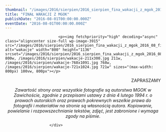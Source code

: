 ```yaml
---
thumbnail: "/images/2016/sierpien/2016_sierpien_fina_wakacji_z_mgok_2016_08_fina_wakacji_z_mgok_wakacje.jpg"
title: "FINAŁ WAKACJI Z MGOK"
publishDate: "2016-08-01T00:00:00.000Z"
eventDate: "2016-08-01T00:00:00.000Z"
---
```


<div class="entry-content">
							
							<p><img fetchpriority="high" decoding="async" class="aligncenter size-full wp-image-3915" src="/images/2016/sierpien/2016_sierpien_fina_wakacji_z_mgok_2016_08_fina_wakacji_z_mgok_wakacje.jpg" alt="wakacje" width="800" height="1136" srcset="/images/2016/sierpien/2016_sierpien_fina_wakacji_z_mgok_2016_08_fina_wakacji_z_mgok_wakacje.jpg 800w, /images/2016/sierpien/wakacje-211x300.jpg 211w, /images/2016/sierpien/wakacje-768x1091.jpg 768w, /images/2016/sierpien/wakacje-721x1024.jpg 721w" sizes="(max-width: 800px) 100vw, 800px"></p>
<p style="text-align: right;">ZAPRASZAMY</p>
<p style="text-align: center;"><em>Zawartość strony oraz wszystkie fotografie są autorstwa MGOK w Zawichoście, zgodnie z przepisami ustawy z dnia 4 lutego 1994 r. o prawach autorskich oraz prawach pokrewnych wszelkie prawa do fotografii i materiałów na stronie są własnością autora. Kopiowanie, powielanie i rozpowszechnianie tekstów, zdjęć, jest zabronione i wymaga zgody na piśmie.</em></p>
						
						</div>

